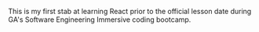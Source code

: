 This is my first stab at learning React prior to the official lesson date during GA's Software Engineering Immersive coding bootcamp.
